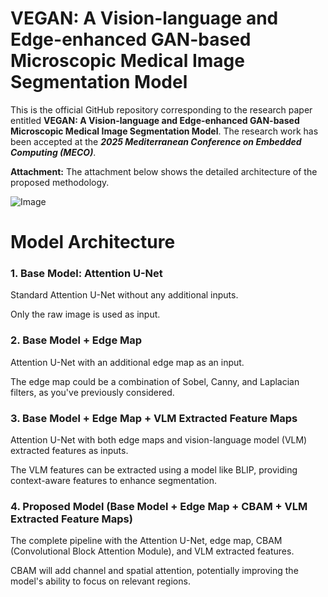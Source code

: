 <!DOCTYPE html>
<html lang="en">
<head>
    <meta charset="UTF-8">
    <meta name="viewport" content="width=device-width, initial-scale=1.0">
   
</head>
<body>
    <div class="container">
        <h1>VEGAN: A Vision-language and Edge-enhanced GAN-based Microscopic Medical Image Segmentation Model</h1>
        <p>
            This is the official GitHub repository corresponding to the research paper entitled <strong>VEGAN: A Vision-language and Edge-enhanced
            GAN-based Microscopic Medical Image Segmentation Model</strong>. The research work has been accepted at the <b> <em>2025 Mediterranean Conference on Embedded Computing (MECO)</em></b>.
        </p>
        <div class="attachment">
            <strong>Attachment:</strong> The attachment below shows the detailed architecture of the proposed methodology.
        </div>
    </div>
</body>
</html>


![Image](https://github.com/user-attachments/assets/1d696da8-79d8-47ad-a05c-7ed51b36bbdf)
# Model Architecture

### 1. Base Model: Attention U-Net

Standard Attention U-Net without any additional inputs.

Only the raw image is used as input.

### 2. Base Model + Edge Map

Attention U-Net with an additional edge map as an input.

The edge map could be a combination of Sobel, Canny, and Laplacian filters, as you've previously considered.

### 3. Base Model + Edge Map + VLM Extracted Feature Maps

Attention U-Net with both edge maps and vision-language model (VLM) extracted features as inputs.

The VLM features can be extracted using a model like BLIP, providing context-aware features to enhance segmentation.

### 4. Proposed Model (Base Model + Edge Map + CBAM + VLM Extracted Feature Maps)

The complete pipeline with the Attention U-Net, edge map, CBAM (Convolutional Block Attention Module), and VLM extracted features.

CBAM will add channel and spatial attention, potentially improving the model's ability to focus on relevant regions.


